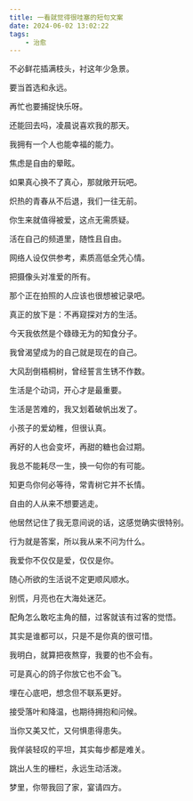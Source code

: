 ```yaml
---
title: 一看就觉得很哇塞的短句文案
date: 2024-06-02 13:02:22
tags:
    - 治愈
---
```


不必鲜花插满枝头，衬这年少急景。

要当首选和永远。

再忙也要捕捉快乐呀。

还能回去吗，凌晨说喜欢我的那天。

我拥有一个人也能幸福的能力。

焦虑是自由的晕眩。

如果真心换不了真心，那就敞开玩吧。

炽热的青春从不后退，我们一往无前。

你生来就值得被爱，这点无需质疑。

活在自己的频道里，随性且自由。

网络人设仅供参考，素质高低全凭心情。

把摄像头对准爱的所有。

那个正在拍照的人应该也很想被记录吧。

真正的放下是：不再窥探对方的生活。

今天我依然是个碌碌无为的知食分子。

我曾渴望成为的自己就是现在的自己。

大风刮倒梧桐树，曾经誓言生锈不作数。

生活是个动词，开心才是最重要。

生活是苦难的，我又划着破帆出发了。

小孩子的爱幼稚，但很认真。

再好的人也会变坏，再甜的糖也会过期。

我总不能耗尽一生，换一句你的有可能。

知更鸟你何必等待，常青树它并不长情。

自由的人从来不想要逃走。

他居然记住了我无意间说的话，这感觉确实很特别。

行为就是答案，所以我从来不问为什么。

我爱你不仅仅是爱，仅仅是你。

随心所欲的生活说不定更顺风顺水。

别慌，月亮也在大海处迷茫。

配角怎么敢吃主角的醋，过客就该有过客的觉悟。

其实是谁都可以，只是不是你真的很可惜。

我明白，就算把夜熬穿，我要的也不会有。

可是真心的鸽子你放它也不会飞。

埋在心底吧，想念但不联系更好。

接受落叶和降温，也期待拥抱和问候。

当你又美又忙，又何惧患得患失。

我佯装轻叹的平坦，其实每步都是难关。

跳出人生的栅栏，永远生动活泼。

梦里，你带我回了家，宴请四方。
